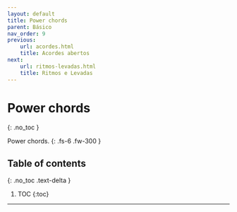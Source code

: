 ```yaml
---
layout: default
title: Power chords
parent: Básico
nav_order: 9
previous:
    url: acordes.html
    title: Acordes abertos
next:
    url: ritmos-levadas.html
    title: Ritmos e Levadas
---
```


# Power chords
{: .no_toc }

Power chords.
{: .fs-6 .fw-300 }

## Table of contents
{: .no_toc .text-delta }

1. TOC
{:toc}

---
